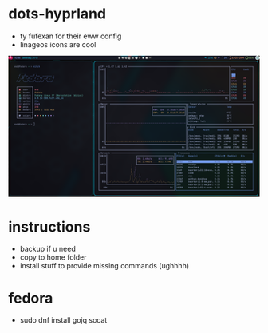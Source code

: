 # dots-hyprland
 - ty fufexan for their eww config
 - linageos icons are cool

 ![dots-hyprland](./screenshot-1.png)

# instructions
 - backup if u need
 - copy to home folder
 - install stuff to provide missing commands (ughhhh)

# fedora
 - sudo dnf install gojq socat
